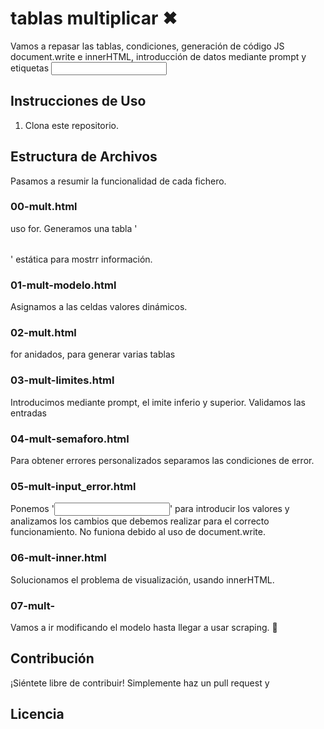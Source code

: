 # tablas multiplicar ✖ 
Vamos a repasar las tablas, condiciones, generación de código JS document.write e innerHTML, introducción de datos mediante prompt y etiquetas <input>
## Instrucciones de Uso
1. Clona este repositorio.
## Estructura de Archivos
Pasamos a resumir la funcionalidad de cada fichero.
### 00-mult.html
uso for. Generamos una tabla '<table></table>' estática para mostrr información.
### 01-mult-modelo.html
Asignamos a las celdas valores dinámicos.
### 02-mult.html
for anidados, para generar varias tablas
### 03-mult-limites.html
Introducimos mediante prompt, el imite inferio y superior. Validamos las entradas
### 04-mult-semaforo.html
Para obtener errores personalizados separamos las condiciones de error.
### 05-mult-input_error.html
Ponemos '<input type="number">' para introducir los valores y analizamos los cambios que debemos realizar para el correcto funcionamiento. 
No funiona debido al uso de document.write.
### 06-mult-inner.html
Solucionamos el problema de visualización, usando innerHTML.
### 07-mult- 
Vamos a ir modificando el modelo hasta llegar a usar scraping. 🚧



## Contribución
¡Siéntete libre de contribuir! Simplemente haz un pull request y
## Licencia
